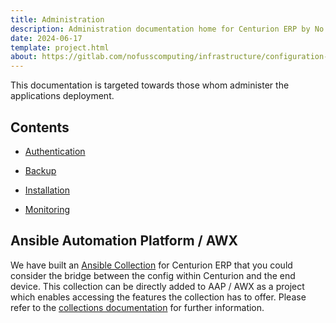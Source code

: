 ```yaml
---
title: Administration
description: Administration documentation home for Centurion ERP by No Fuss Computing
date: 2024-06-17
template: project.html
about: https://gitlab.com/nofusscomputing/infrastructure/configuration-management/centurion_erp
---
```


This documentation is targeted towards those whom administer the applications deployment.


## Contents

- [Authentication](./auth.md)

- [Backup](./backup.md)

- [Installation](./installation.md)

- [Monitoring](./monitoring.md)


## Ansible Automation Platform / AWX

We have built an [Ansible Collection](../../ansible/collection/centurion/index.md) for Centurion ERP that you could consider the bridge between the config within Centurion and the end device. This collection can be directly added to AAP / AWX as a project which enables accessing the features the collection has to offer. Please refer to the [collections documentation](../../ansible/collection/centurion/index.md) for further information.
